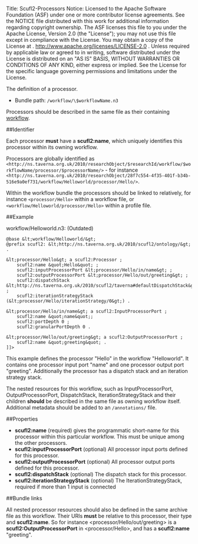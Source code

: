 Title:     Scufl2-Processors
Notice:    Licensed to the Apache Software Foundation (ASF) under one
           or more contributor license agreements.  See the NOTICE file
           distributed with this work for additional information
           regarding copyright ownership.  The ASF licenses this file
           to you under the Apache License, Version 2.0 (the
           "License"); you may not use this file except in compliance
           with the License.  You may obtain a copy of the License at
           .
             http://www.apache.org/licenses/LICENSE-2.0
           .
           Unless required by applicable law or agreed to in writing,
           software distributed under the License is distributed on an
           "AS IS" BASIS, WITHOUT WARRANTIES OR CONDITIONS OF ANY
           KIND, either express or implied.  See the License for the
           specific language governing permissions and limitations
           under the License.

The definition of a processor.

- Bundle path: `/workflow/\$workflowName.n3`

Processors should be described in the same file as their containing
   [workflow](/documentation/scufl2/workflow).

##Identifier

Each processor **must** have a **scufl2:name**, which uniquely identifies this processor within its owning workflow.

Processors are globally identified as
   `<http://ns.taverna.org.uk/2010/researchObject/$researchId/workflow/$workflowName/processor/$processorName/>` -
   for instance  
   `<http://ns.taverna.org.uk/2010/researchObject/28f7c554-4f35-401f-b34b-516e9a0ef731/workflow/Helloworld/processor/Hello/>`.

Within the workflow bundle the processors should be linked to relatively, for instance `<processor/Hello>`
  within a workflow file, or `<workflow/Helloworld/processor/Hello>` within a profile file.

##Example

workflow/Helloworld.n3: (Outdated)

    @base &lt;workflow/Helloworld/&gt;
    @prefix scufl2: &lt;http://ns.taverna.org.uk/2010/scufl2/ontology/&gt; .

    &lt;processor/Hello&gt; a scufl2:Processor ;
        scufl2:name &quot;Hello&quot; ;
        scufl2:inputProcessorPort &lt;processor/Hello/in/name&gt; ;
        scufl2:outputProcessorPort &lt;processor/Hello/out/greeting&gt; ;
        scufl2:dispatchStack &lt;http://ns.taverna.org.uk/2010/scufl2/taverna#defaultDispatchStack&gt; ;
        scufl2:iterationStrategyStack (&lt;processor/Hello/iterationStrategy/0&gt;) .

    &lt;processor/Hello/in/name&gt; a scufl2:InputProcessorPort ;
        scufl2:name &quot;name&quot;;
        scufl2:portDepth 0 ;
        scufl2:granularPortDepth 0 .

    &lt;processor/Hello/out/greeting&gt; a scufl2:OutputProcessorPort ;
        scufl2:name &quot;greeting&quot; .
    ]]>

This example defines the processor "Hello" in the workflow "Helloworld".
It contains one processor input port "name" and one processor output port "greeting".
Additionally the processor has a dispatch stack and an iteration strategy stack.

The nested resources for this workflow, such as InputProcessorPort, OutputProcessorPort, DispatchStack,
  IterationStrategyStack and their children **should** be described in the same file as owning workflow itself.
Additional metadata should be added to an `/annotations/` file.

##Properties

 - **scufl2:name** (required) gives the programmatic short-name for this processor within this particular workflow.
   This must be unique among the other processors.
 - **scufl2:inputProcessorPort** (optional) All processor input ports defined for this processor.
 - **scufl2:outputProcessorPort** (optional) All processor output ports defined for this processor.
 - **scufl2:dispatchStack** (optional) The dispatch stack for this processor.
 - **scufl2:iterationStrategyStack** (optional) The IterationStrategyStack, required if more than 1 input is connected

##Bundle links

All nested processor resources should also be defined in the same archive file as this workflow.
Their URIs **must** be relative to this processor, their type and **scufl2:name**.
So for instance &lt;processor/Hello/out/greeting&gt; is a **scufl2:OutputProcessorPort** in &lt;processor/Hello&gt;,
   and has a **scufl2:name** "greeting".
